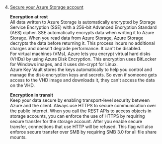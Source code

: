 4. [Secure your Azure Storage account](https://docs.microsoft.com/en-us/learn/modules/secure-azure-storage-account/)

    **Encryption at rest**<br/>
    All data written to Azure Storage is automatically encrypted by Storage Service Encryption (SSE) with a 256-bit Advanced Encryption Standard (AES) cipher. SSE automatically encrypts data when writing it to Azure Storage. When you read data from Azure Storage, Azure Storage decrypts the data before returning it. This process incurs no additional charges and doesn't degrade performance. It can't be disabled.<br/>
    For virtual machines (VMs), Azure lets you encrypt virtual hard disks (VHDs) by using Azure Disk Encryption. This encryption uses BitLocker for Windows images, and it uses dm-crypt for Linux.<br/>
    Azure Key Vault stores the keys automatically to help you control and manage the disk-encryption keys and secrets. So even if someone gets access to the VHD image and downloads it, they can't access the data on the VHD.
    
    **Encryption in transit**<br/>
    Keep your data secure by enabling transport-level security between Azure and the client. Always use HTTPS to secure communication over the public internet. When you call the REST APIs to access objects in storage accounts, you can enforce the use of HTTPS by requiring secure transfer for the storage account. After you enable secure transfer, connections that use HTTP will be refused. This flag will also enforce secure transfer over SMB by requiring SMB 3.0 for all file share mounts.
